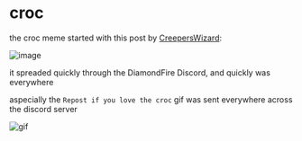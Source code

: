 # croc
the croc meme started with this post by [CreepersWizard](../players/CreepersWizard.md):

![image](https://user-images.githubusercontent.com/85891155/159383822-2f269917-5efb-464f-a515-4e580b8b7f8e.png)

it spreaded quickly through the DiamondFire Discord, and quickly was everywhere

aspecially the `Repost if you love the croc` gif was sent everywhere across the discord server

![gif](https://user-images.githubusercontent.com/85891155/159384291-fb9eca64-21fb-4940-ad2f-8b79efef3bbf.gif)
